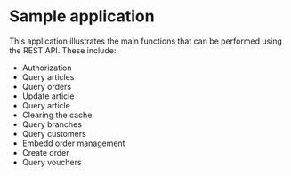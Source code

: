 
# Sample application

This application illustrates the main functions that can be performed using the REST API.
These include:

- Authorization
- Query articles
- Query orders
- Update article
- Query article
- Clearing the cache
- Query branches
- Query customers
- Embedd order management
- Create order
- Query vouchers